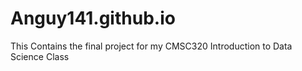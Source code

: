 # Anguy141.github.io

This Contains the final project for my CMSC320 Introduction to Data Science Class
